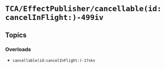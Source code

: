 # ``TCA/EffectPublisher/cancellable(id:cancelInFlight:)-499iv``

## Topics

### Overloads

- ``cancellable(id:cancelInFlight:)-17skv``
